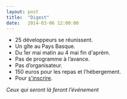 ```yaml
---
layout: post
title:  "Digest"
date:   2014-03-06 12:00:00
---
```


* 25 développeurs se réunissent.
* Un gîte au Pays Basque.
* Du 1er mai matin au 4 mai fin d'aprèm.
* Pas de programme à l’avance.
* Pas d’organisateur.
* 150 euros pour les repas et l’hébergement.
* Pour [s'inscrire](https://devopensud-2014.eventbrite.fr).

*Ceux qui seront là feront l’événement*
